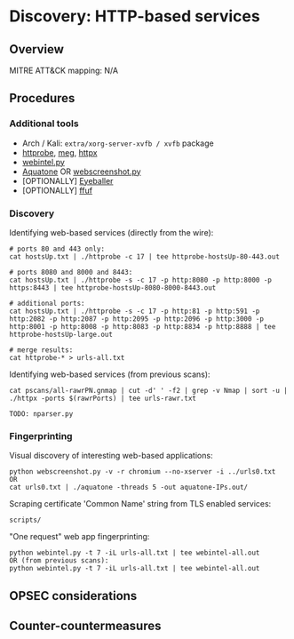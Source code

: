 
# Discovery: HTTP-based services

## Overview

MITRE ATT&CK mapping: N/A

## Procedures

### Additional tools

 - Arch / Kali: `extra/xorg-server-xvfb / xvfb` package
 - [httprobe](https://github.com/tomnomnom/httprobe/releases/latest), [meg](https://github.com/tomnomnom/meg), [httpx](https://github.com/projectdiscovery/httpx/releases/latest)
 - [webintel.py](https://github.com/danamodio/webintel)
 - [Aquatone](https://github.com/michenriksen/aquatone/releases/latest) OR [webscreenshot.py](https://github.com/maaaaz/webscreenshot)
 - [OPTIONALLY] [Eyeballer](https://github.com/bishopfox/eyeballer)
 - [OPTIONALLY] [ffuf](https://github.com/ffuf/ffuf)

### Discovery

Identifying web-based services (directly from the wire):

```
# ports 80 and 443 only:
cat hostsUp.txt | ./httprobe -c 17 | tee httprobe-hostsUp-80-443.out

# ports 8080 and 8000 and 8443:
cat hostsUp.txt | ./httprobe -s -c 17 -p http:8080 -p http:8000 -p https:8443 | tee httprobe-hostsUp-8080-8000-8443.out

# additional ports:
cat hostsUp.txt | ./httprobe -s -c 17 -p http:81 -p http:591 -p http:2082 -p http:2087 -p http:2095 -p http:2096 -p http:3000 -p http:8001 -p http:8008 -p http:8083 -p http:8834 -p http:8888 | tee httprobe-hostsUp-large.out

# merge results:
cat httprobe-* > urls-all.txt
```

Identifying web-based services (from previous scans):

```
cat pscans/all-rawrPN.gnmap | cut -d' ' -f2 | grep -v Nmap | sort -u | ./httpx -ports $(rawrPorts) | tee urls-rawr.txt

TODO: nparser.py
```

### Fingerprinting

Visual discovery of interesting web-based applications:

```
python webscreenshot.py -v -r chromium --no-xserver -i ../urls0.txt
OR
cat urls0.txt | ./aquatone -threads 5 -out aquatone-IPs.out/
```

Scraping certificate 'Common Name' string from TLS enabled services:

```
scripts/
```

"One request" web app fingerprinting:

    python webintel.py -t 7 -iL urls-all.txt | tee webintel-all.out
    OR (from previous scans):
    python webintel.py -t 7 -iL urls-all.txt | tee webintel-all.out


## OPSEC considerations

## Counter-countermeasures
